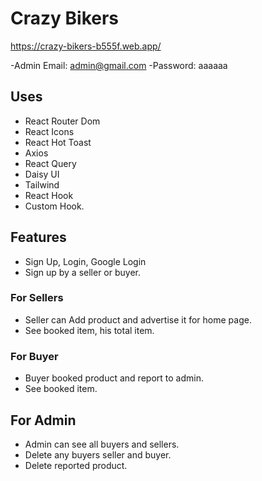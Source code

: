 # Crazy Bikers
https://crazy-bikers-b555f.web.app/

-Admin Email: admin@gmail.com 
-Password: aaaaaa


## Uses
* React Router Dom
* React Icons
* React Hot Toast
* Axios
* React Query
* Daisy UI
* Tailwind 
* React Hook
* Custom Hook.


## Features
* Sign Up, Login, Google Login
* Sign up by a seller or buyer. 

### For Sellers
* Seller can Add product and advertise it for home page.
* See booked item, his total item.

### For Buyer
* Buyer booked product and report to admin.
* See booked item.

## For Admin
* Admin can see all buyers and sellers.
* Delete any buyers seller and buyer.
* Delete reported product.